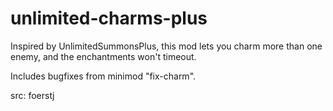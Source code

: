 # unlimited-charms-plus

Inspired by UnlimitedSummonsPlus, this mod lets you charm more than one enemy, and the enchantments won't timeout.

Includes bugfixes from minimod "fix-charm".

src: foerstj
